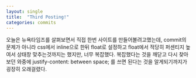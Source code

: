 ```yaml
---
layout: single
title:  "Third Posting!"
categories: commits
---
```


오늘은 뉴욕타임즈를 살펴보면서 직접 한번 사이트를 만들어볼려고했는데,
commit의 문제가 아니라 css에서 inline으로 한뒤 float로 설정하고
float에서 적당히 퍼센티지 높여서 상태창 맞추는것까지는 했지만, 너무 복잡했다.
복잡했다는 것을 깨닫고 다시 찾아보던 와중에 justify-content: between space;
를 쓰면 된다는 것을 알게되기까지가 굉장히 오래걸렸다.